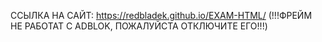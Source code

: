ССЫЛКА НА САЙТ: https://redbladek.github.io/EXAM-HTML/  (!!!ФРЕЙМ НЕ РАБОТАТ С ADBLOK, ПОЖАЛУЙСТА ОТКЛЮЧИТЕ ЕГО!!!)
